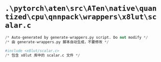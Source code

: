 # `.\pytorch\aten\src\ATen\native\quantized\cpu\qnnpack\wrappers\x8lut\scalar.c`

```py
/* Auto-generated by generate-wrappers.py script. Do not modify */
/* 由 generate-wrappers.py 脚本自动生成，不要修改 */

#include <x8lut/scalar.c>
/* 包含 x8lut 库中的 scalar.c 文件 */
```